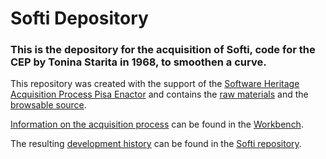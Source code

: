 # Softi Depository

### This is the depository for the acquisition of Softi, code for the CEP by Tonina Starita in 1968, to smoothen a curve.

This repository was created with the support of the 
[Software Heritage Acquisition Process Pisa Enactor](https://github.com/Unipisa/SWHAPPE) and contains 
the [raw materials](./raw_materials) and the [browsable source](./browsable_source).

[Information on the acquisition process](https://github.com/Unipisa/SW_NAME-Workbench/tree/master/metadata) can be found in the [Workbench](https://github.com/Unipisa/SW_NAME-Workbench).

The resulting 
[development history](https://github.com/Unipisa/SW_NAME/tree/SourceCode/)  can be found in the [Softi repository](https://github.com/Unipisa/SW_NAME).

